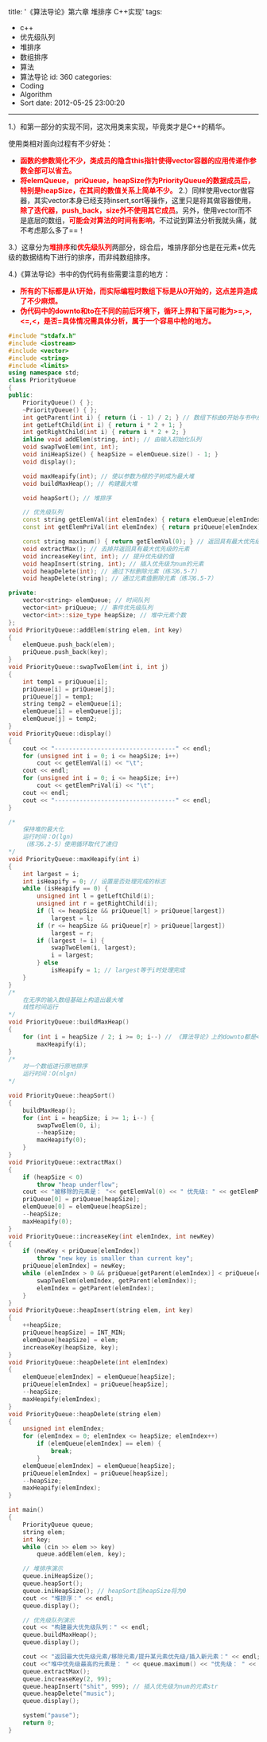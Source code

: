 title: '《算法导论》第六章 堆排序 C++实现'
tags:
  - c++
  - 优先级队列
  - 堆排序
  - 数组排序
  - 算法
  - 算法导论
id: 360
categories:
  - Coding
  - Algorithm
  - Sort
date: 2012-05-25 23:00:20
---

1.）和第一部分的实现不同，这次用类来实现，毕竟类才是C++的精华。

使用类相对面向过程有不少好处：

*   <span style="color: #ff0000;">**函数的参数简化不少，类成员的隐含this指针使得vector容器的应用传递作参数全部可以省去。**</span>
*   <span style="color: #ff0000;">**将elemQueue， priQueue，heapSize作为PriorityQueue的数据成员后，特别是heapSize，在其间的数值关系上简单不少。**</span>
2.）同样使用vector做容器，其实vector本身已经支持insert,sort等操作，这里只是将其做容器使用，<span style="color: #ff0000;">**除了迭代器，push_back，size外不使用其它成员**</span>。另外，使用vector而不是底层的数组，<span style="color: #ff0000;">**可能会对算法的时间有影响**</span>，不过说到算法分析我就头痛，就不考虑那么多了==！

3.）这章分为<span style="color: #ff0000;">**堆排序**</span>和<span style="color: #ff0000;">**优先级队列**</span>两部分，综合后，堆排序部分也是在元素+优先级的数据结构下进行的排序，而非纯数组排序。

4.)《算法导论》书中的伪代码有些需要注意的地方：

*   <span style="color: #ff0000;">**所有的下标都是从1开始，而实际编程时数组下标是从0开始的，这点差异造成了不少麻烦。**</span>
*   <span style="color: #ff0000;">**伪代码中的downto和to在不同的前后环境下，循环上界和下届可能为&gt;=,&gt;,&lt;=,&lt;，是否=具体情况需具体分析，属于一个容易中枪的地方。**</span>

``` c++
#include "stdafx.h"
#include <iostream>
#include <vector>
#include <string>
#include <limits>
using namespace std;
class PriorityQueue
{
public:
	PriorityQueue() { };
	~PriorityQueue() { };
	int getParent(int i) { return (i - 1) / 2; } // 数组下标由0开始与书中从1开始不同！
	int getLeftChild(int i) { return i * 2 + 1; }
	int getRightChild(int i) { return i * 2 + 2; }
	inline void addElem(string, int); // 由输入初始化队列
	void swapTwoElem(int, int);
	void iniHeapSize() { heapSize = elemQueue.size() - 1; }
	void display();

	void maxHeapify(int); // 使以参数为根的子树成为最大堆
	void buildMaxHeap(); // 构建最大堆

	void heapSort(); // 堆排序

	// 优先级队列
	const string getElemVal(int elemIndex) { return elemQueue[elemIndex]; }
	const int getElemPriVal(int elemIndex) { return priQueue[elemIndex]; }

	const string maximum() { return getElemVal(0); } // 返回具有最大优先级的元素
	void extractMax(); // 去掉并返回具有最大优先级的元素
	void increaseKey(int, int); // 提升优先级的值
	void heapInsert(string, int); // 插入优先级为num的元素
	void heapDelete(int); // 通过下标删除元素（练习6.5-7）
	void heapDelete(string); // 通过元素值删除元素（练习6.5-7）

private:
	vector<string> elemQueue; // 时间队列
	vector<int> priQueue; // 事件优先级队列
	vector<int>::size_type heapSize; // 堆中元素个数
};
void PriorityQueue::addElem(string elem, int key)
{
	elemQueue.push_back(elem);
	priQueue.push_back(key);
}
void PriorityQueue::swapTwoElem(int i, int j)
{
	int temp1 = priQueue[i];
	priQueue[i] = priQueue[j];
	priQueue[j] = temp1;
	string temp2 = elemQueue[i];
	elemQueue[i] = elemQueue[j];
	elemQueue[j] = temp2;
}
void PriorityQueue::display()
{
	cout << "----------------------------------" << endl;
	for (unsigned int i = 0; i <= heapSize; i++)
		cout << getElemVal(i) << "\t";
	cout << endl;
	for (unsigned int i = 0; i <= heapSize; i++)
		cout << getElemPriVal(i) << "\t";
	cout << endl;
	cout << "----------------------------------" << endl;
}

/*
	保持堆的最大化
	运行时间：O(lgn)
	（练习6.2-5）使用循环取代了递归
*/
void PriorityQueue::maxHeapify(int i)
{
	int largest = i;
	int isHeapify = 0; // 设置是否处理完成的标志
	while (isHeapify == 0) {
		unsigned int l = getLeftChild(i);
		unsigned int r = getRightChild(i);
		if (l <= heapSize && priQueue[l] > priQueue[largest])
			largest = l;
		if (r <= heapSize && priQueue[r] > priQueue[largest])
			largest = r;
		if (largest != i) {
			swapTwoElem(i, largest);
			i = largest;
		} else
			isHeapify = 1; // largest等于i时处理完成
	}
}
/*
	在无序的输入数组基础上构造出最大堆
	线性时间运行
*/
void PriorityQueue::buildMaxHeap()
{
	for (int i = heapSize / 2; i >= 0; i--) // 《算法导论》上的downto都是<= to是<
		maxHeapify(i);
}
/*
	对一个数组进行原地排序
	运行时间：O(nlgn)
*/

void PriorityQueue::heapSort()
{
	buildMaxHeap();
	for (int i = heapSize; i >= 1; i--) {
		swapTwoElem(0, i);
		--heapSize;
		maxHeapify(0);
	}
}
void PriorityQueue::extractMax()
{
	if (heapSize < 0)
		throw "heap underflow";
	cout << "被移除的元素是： "<< getElemVal(0) << " 优先级: " << getElemPriVal(0) << endl;
	priQueue[0] = priQueue[heapSize];
	elemQueue[0] = elemQueue[heapSize];
	--heapSize;
	maxHeapify(0);
}
void PriorityQueue::increaseKey(int elemIndex, int newKey)
{
	if (newKey < priQueue[elemIndex])
		throw "new key is smaller than current key";
	priQueue[elemIndex] = newKey;
	while (elemIndex > 0 && priQueue[getParent(elemIndex)] < priQueue[elemIndex]) {
		swapTwoElem(elemIndex, getParent(elemIndex));
		elemIndex = getParent(elemIndex);
	}
}
void PriorityQueue::heapInsert(string elem, int key)
{
	++heapSize;
	priQueue[heapSize] = INT_MIN;
	elemQueue[heapSize] = elem;
	increaseKey(heapSize, key);
}
void PriorityQueue::heapDelete(int elemIndex)
{
	elemQueue[elemIndex] = elemQueue[heapSize];
	priQueue[elemIndex] = priQueue[heapSize];
	--heapSize;
	maxHeapify(elemIndex);
}
void PriorityQueue::heapDelete(string elem)
{
	unsigned int elemIndex;
	for (elemIndex = 0; elemIndex <= heapSize; elemIndex++)
		if (elemQueue[elemIndex] == elem) {
			break;
		}
	elemQueue[elemIndex] = elemQueue[heapSize];
	priQueue[elemIndex] = priQueue[heapSize];
	--heapSize;
	maxHeapify(elemIndex);
}

int main()
{
	PriorityQueue queue;
	string elem;
	int key;
	while (cin >> elem >> key)
		queue.addElem(elem, key);

	// 堆排序演示
	queue.iniHeapSize();
	queue.heapSort();
	queue.iniHeapSize(); // heapSort后heapSize将为0
	cout << "堆排序：" << endl;
	queue.display();

	// 优先级队列演示
	cout << "构建最大优先级队列：" << endl;
	queue.buildMaxHeap();
	queue.display();

	cout << "返回最大优先级元素/移除元素/提升某元素优先级/插入新元素：" << endl;
	cout <<"堆中优先级最高的元素是： " << queue.maximum() << "优先级： " << queue.getElemPriVal(0) << endl;
	queue.extractMax();
	queue.increaseKey(2, 99);
	queue.heapInsert("shit", 999); // 插入优先级为num的元素str
	queue.heapDelete("music");
	queue.display();

	system("pause");
	return 0;
}
```
